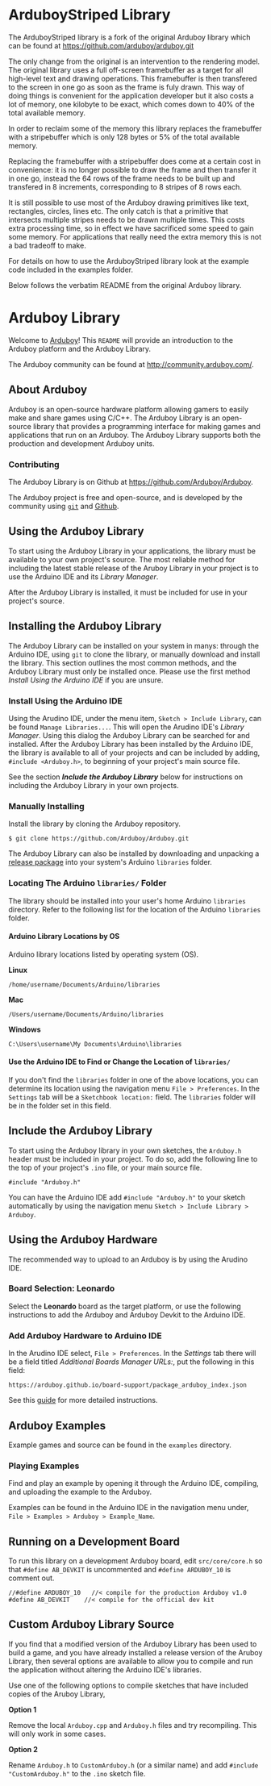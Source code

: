 ArduboyStriped Library
======================

The ArduboyStriped library is a fork of the original Arduboy library which
can be found at https://github.com/arduboy/arduboy.git

The only change from the original is an intervention to the rendering
model.  The original library uses a full off-screen framebuffer as a
target for all high-level text and drawing operations. This
framebuffer is then transfered to the screen in one go as soon as the
frame is fuly drawn. This way of doing things is convenient for the
application developer but it also costs a lot of memory, one kilobyte
to be exact, which comes down to 40% of the total available memory.

In order to reclaim some of the memory this library replaces the
framebuffer with a stripebuffer which is only 128 bytes or 5% of the
total available memory.

Replacing the framebuffer with a stripebuffer does come at a certain
cost in convenience: it is no longer possible to draw the frame and
then transfer it in one go, instead the 64 rows of the frame needs to
be built up and transfered in 8 increments, corresponding to 8 stripes
of 8 rows each.

It is still possible to use most of the Arduboy drawing primitives
like text, rectangles, circles, lines etc. The only catch is that a
primitive that intersects multiple stripes needs to be drawn multiple
times. This costs extra processing time, so in effect we have
sacrificed some speed to gain some memory. For applications that
really need the extra memory this is not a bad tradeoff to make.

For details on how to use the ArduboyStriped library look at the
example code included in the examples folder.

Below follows the verbatim README from the original Arduboy library.

# Arduboy Library

Welcome to [Arduboy](https://www.arduboy.com)! This `README` will provide an 
introduction to the Arduboy platform and the Arduboy Library.

The Arduboy community can be found at http://community.arduboy.com/.

## About Arduboy

Arduboy is an open-source hardware platform allowing gamers to easily make and 
share games using C/C++. The Arduboy Library is an open-source library that
provides a programming interface for making games and applications that run 
on an Arduboy. The Arduboy Library supports both the production 
and development Arduboy units.

### Contributing

The Arduboy Library is on Github at https://github.com/Arduboy/Arduboy.

The Arduboy project is free and open-source, and is developed by the community
using [`git`](https://git-scm.com/book/en/v2/Getting-Started-Git-Basics) and
[Github](https//github.com).

## Using the Arduboy Library

To start using the Arduboy Library in your applications, the library must be
available to your own project's source. The most reliable method for including
the latest stable release of the Aruboy Library in your project is to use the
Arduino IDE and its _Library Manager_.

After the Arduboy Library is installed, it must be included for use in your
project's source.

## Installing the Arduboy Library

The Arduboy Library can be installed on your system in manys: through the Arduino
IDE, using `git` to clone the library, or manually download and install the
library. This section outlines the most common methods, and the Arduboy Library
must only be installed once. Please use the first method
_Install Using the Arduino IDE_ if you are unsure.

### Install Using the Arduino IDE

Using the Arudino IDE, under the menu item, `Sketch > Include Library`, can be
found `Manage Libraries...`. This will open the Arudino IDE's _Library Manager_.
Using this dialog the Arduboy Library can be searched for and installed. After
the Arduboy Library has been installed by the Arduino IDE, the library is
available to all of your projects and can be included by adding,
`#include <Arduboy.h>`, to beginning of your project's main source file.

See the section _**Include the Arduboy Library**_ below for instructions on
including the Arduboy Library in your own projects.

### Manually Installing

Install the library by cloning the Arduboy repository.

    $ git clone https://github.com/Arduboy/Arduboy.git

The Arduboy Library can also be installed by downloading and unpacking a
[release package](https://github.com/Arduboy/Arduboy/releases) into your
system's Arduino `libraries` folder.

### Locating The Arduino `libraries/` Folder

The library should be installed into your user's home Arduino `libraries`
directory. Refer to the following list for the location of the Arduino
`libraries` folder.

#### Arduino Library Locations by OS

Arduino library locations listed by operating system (OS).

**Linux**

    /home/username/Documents/Arduino/libraries

**Mac**

    /Users/username/Documents/Arduino/libraries

**Windows**

    C:\Users\username\My Documents\Arduino\libraries

#### Use the Arduino IDE to Find or Change the Location of `libraries/`

If you don't find the `libraries` folder in one of the above locations, you can
determine its location using the navigation menu `File > Preferences`. In the
`Settings` tab will be a `Sketchbook location:` field. The `libraries` folder
will be in the folder set in this field.

## Include the Arduboy Library

To start using the Arduboy library in your own sketches, the  `Arduboy.h` header
must be included in your project. To do so, add the following line to the
top of your project's `.ino` file, or your main source file.

~~~~~~~~~~~~~~~{.cpp}
#include "Arduboy.h"
~~~~~~~~~~~~~~~

You can have the Arduino IDE add `#include "Arduboy.h"` to your sketch 
automatically by using the navigation menu `Sketch > Include Library > Arduboy`.

## Using the Arduboy Hardware

The recommended way to upload to an Arduboy is by using the Arudino IDE.

### Board Selection: Leonardo

Select the **Leonardo** board as the target platform, or use the following
instructions to add the Arduboy and Arduboy Devkit to the Arduino IDE.

### Add Arduboy Hardware to Arduino IDE

In the Arudino IDE select, `File > Preferences`. In the *Settings* tab there
will be a field titled *Additional Boards Manager URLs:*, put the following in
this field:

    https://arduboy.github.io/board-support/package_arduboy_index.json

See this [guide](http://community.arduboy.com/t/quickly-add-the-arduboy-arduboy-devkit-to-the-arduino-ide/1069) for more detailed instructions.

## Arduboy Examples

Example games and source can be found in the `examples` directory.

### Playing Examples

Find and play an example by opening it through the Arduino IDE, compiling, 
and uploading the example to the Arduboy.

Examples can be found in the Arduino IDE in the navigation menu under, 
`File > Examples > Arduboy > Example_Name`.

## Running on a Development Board

To run this library on a development Arduboy board, edit `src/core/core.h` so 
that `#define AB_DEVKIT` is uncommented and `#define ARDUBOY_10` is comment out.

~~~~~~~~~~~~~~~{.cpp}
//#define ARDUBOY_10   //< compile for the production Arduboy v1.0
#define AB_DEVKIT    //< compile for the official dev kit
~~~~~~~~~~~~~~~

## Custom Arduboy Library Source

If you find that a modified version of the Arduboy Library has been used to
build a game, and you have already installed a release version of the Aruboy
Library, then several options are available to allow you to compile and run the
application without altering the Arduino IDE's libraries.

Use one of the following options to compile sketches that have included copies
of the Aruboy Library,

**Option 1**

Remove the local `Arduboy.cpp` and `Arduboy.h` files and try recompiling. 
This will only work in some cases.

**Option 2**

Rename `Arduboy.h` to `CustomArduboy.h` (or a similar name) and add
`#include "CustomArduboy.h"` to the `.ino` sketch file. 
